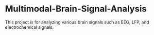 # Multimodal-Brain-Signal-Analysis
This project is for analyzing various brain signals such as EEG, LFP, and electrochemical signals.
